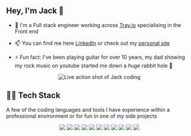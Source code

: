 ## Hey, I'm Jack 👋

- 🔭 I'm a Full stack engineer working across [Tray.io](https://www.tray.io/) specialising in the Front end

- 📫 You can find me here [LinkedIn](https://www.linkedin.com/in/jack-hutchinson-dev/) or check out my [personal site](https://jackhutchinson.co.uk)

- ⚡ Fun fact: I've been playing guitar for over 10 years, my dad showing my rock music on youtube started me down a _huge_ rabbit hole 🤘

<div align="center">
  <img src="https://media.giphy.com/media/dbtDDSvWErdf2/giphy.gif" alt="Live action shot of Jack coding" />
</div>

## 👨‍💻 Tech Stack

A few of the coding languages and tools I have experience within a professional environment or for fun in one of my side projects

<div align="center">

  ![](https://img.shields.io/badge/Code-TypeScript-informational?style=flat&logo=typescript&logoColor=white&color=blue) ![](https://img.shields.io/badge/Code-React-informational?style=flat&logo=react&logoColor=white&color=blue) ![](https://img.shields.io/badge/Code-GraphQL-informational?style=flat&logo=graphql&logoColor=white&color=blue) ![](https://img.shields.io/badge/Code-Node-informational?style=flat&logo=node.js&logoColor=white&color=blue) ![](https://img.shields.io/badge/Code-CSS-informational?style=flat&logo=css3&logoColor=white&color=blue) ![](https://img.shields.io/badge/Code-HTML-informational?style=flat&logo=html5&logoColor=white&color=blue)
  ![](https://img.shields.io/badge/Code-Webpack-informational?style=flat&logo=Webpack&logoColor=white&color=blue) ![](https://img.shields.io/badge/Tools-Kubernetes-informational?style=flat&logo=kubernetes&logoColor=white&color=blue) ![](https://img.shields.io/badge/Tools-Docker-informational?style=flat&logo=docker&logoColor=white&color=blue) ![](https://img.shields.io/badge/Tools-AWS-informational?style=flat&logo=amazon&logoColor=white&color=blue) ![](https://img.shields.io/badge/Code-Python-informational?style=flat&logo=python&logoColor=white&color=blue)

</div>
